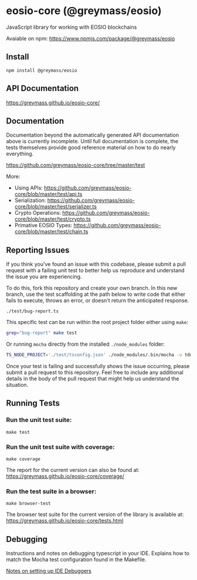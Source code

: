 # eosio-core (@greymass/eosio)

JavaScript library for working with EOSIO blockchains

Avaiable on npm: https://www.npmjs.com/package/@greymass/eosio

## Install

```
npm install @greymass/eosio
```

## API Documentation

https://greymass.github.io/eosio-core/

## Documentation

Documentation beyond the automatically generated API documentation above is currently incomplete. Until full documentation is complete, the tests themselves provide good reference material on how to do nearly everything.

https://github.com/greymass/eosio-core/tree/master/test

More:

-   Using APIs: https://github.com/greymass/eosio-core/blob/master/test/api.ts
-   Serialization: https://github.com/greymass/eosio-core/blob/master/test/serializer.ts
-   Crypto Operations: https://github.com/greymass/eosio-core/blob/master/test/crypto.ts
-   Primative EOSIO Types: https://github.com/greymass/eosio-core/blob/master/test/chain.ts

## Reporting Issues

If you think you've found an issue with this codebase, please submit a pull request with a failing unit test to better help us reproduce and understand the issue you are experiencing.

To do this, fork this repository and create your own branch. In this new branch, use the test scaffolding at the path below to write code that either fails to execute, throws an error, or doesn't return the anticipated response.

```
./test/bug-report.ts
```

This specific test can be run within the root project folder either using `make`:

```bash
grep="bug-report" make test
```

Or running `mocha` directly from the installed `./node_modules` folder:

```bash
TS_NODE_PROJECT='./test/tsconfig.json' ./node_modules/.bin/mocha -u tdd -r ts-node/register -r tsconfig-paths/register --extension ts test/*.ts --grep="bug-report"
```

Once your test is failing and successfully shows the issue occurring, please submit a pull request to this repository. Feel free to include any additional details in the body of the pull request that might help us understand the situation.

## Running Tests

### Run the unit test suite:

```
make test
```

### Run the unit test suite with coverage:

```
make coverage
```

The report for the current version can also be found at: https://greymass.github.io/eosio-core/coverage/

### Run the test suite in a browser:

```
make browser-test
```

The browser test suite for the current version of the library is available at: https://greymass.github.io/eosio-core/tests.html

## Debugging

Instructions and notes on debugging typescript in your IDE. Explains how to match the Mocha test configuration found in the Makefile.

[Notes on setting up IDE Debuggers](docs/IDE_Debug.md)
